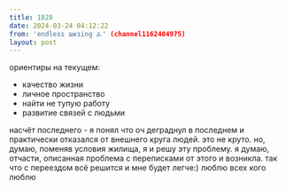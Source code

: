```yaml
---
title: 1828
date: 2024-03-24 04:12:22
from: 'endless шизing ⍼' (channel1162404975)
layout: post
---
```


ориентиры на текущем:

- качество жизни
- личное пространство 
- найти не тупую работу
- развитие связей с людьми

насчёт последнего - я понял что оч деграднул в последнем и практически отказался от внешнего круга людей. это не круто. но, думаю, поменяв условия жилища, я и решу эту проблему. я думаю, отчасти, описанная проблема с переписками от этого и возникла. так что с переездом всё решится и мне будет легче:) люблю всех кого люблю
